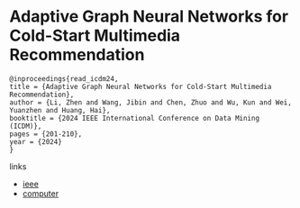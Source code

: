 # Adaptive Graph Neural Networks for Cold-Start Multimedia Recommendation

```
@inproceedings{read_icdm24,
title = {Adaptive Graph Neural Networks for Cold-Start Multimedia Recommendation},
author = {Li, Zhen and Wang, Jibin and Chen, Zhuo and Wu, Kun and Wei, Yuanzhen and Huang, Hai},
booktitle = {2024 IEEE International Conference on Data Mining (ICDM)},
pages = {201-210},
year = {2024}
}
```

links
- [ieee](https://doi.org/10.1109/ICDM59182.2024.00027)
- [computer](https://doi.ieeecomputersociety.org/10.1109/ICDM59182.2024.00027)
